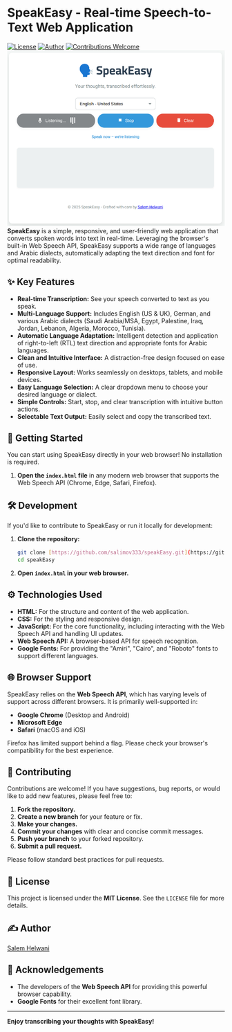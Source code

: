 # SpeakEasy - Real-time Speech-to-Text Web Application

[![License](https://img.shields.io/badge/License-MIT-yellow.svg)](https://opensource.org/licenses/MIT)
[![Author](https://img.shields.io/badge/Author-Salem%20Helwani-blue)](https://github.com/salimov333/) [![Contributions Welcome](https://img.shields.io/badge/Contributions-Welcome-brightgreen.svg)](https://github.com/salimov333/speakEasy/issues)
![SpeakEasy Screenshot](assets/speakeasy-screenshot.png)
 **SpeakEasy** is a simple, responsive, and user-friendly web application that converts spoken words into text in real-time. Leveraging the browser's built-in Web Speech API, SpeakEasy supports a wide range of languages and Arabic dialects, automatically adapting the text direction and font for optimal readability.

## ✨ Key Features

- **Real-time Transcription:** See your speech converted to text as you speak.
- **Multi-Language Support:** Includes English (US & UK), German, and various Arabic dialects (Saudi Arabia/MSA, Egypt, Palestine, Iraq, Jordan, Lebanon, Algeria, Morocco, Tunisia).
- **Automatic Language Adaptation:** Intelligent detection and application of right-to-left (RTL) text direction and appropriate fonts for Arabic languages.
- **Clean and Intuitive Interface:** A distraction-free design focused on ease of use.
- **Responsive Layout:** Works seamlessly on desktops, tablets, and mobile devices.
- **Easy Language Selection:** A clear dropdown menu to choose your desired language or dialect.
- **Simple Controls:** Start, stop, and clear transcription with intuitive button actions.
- **Selectable Text Output:** Easily select and copy the transcribed text.

## 🚀 Getting Started

You can start using SpeakEasy directly in your web browser! No installation is required.

1.  **Open the `index.html` file** in any modern web browser that supports the Web Speech API (Chrome, Edge, Safari, Firefox).

## 🛠️ Development

If you'd like to contribute to SpeakEasy or run it locally for development:

1.  **Clone the repository:**

    ```bash
    git clone [https://github.com/salimov333/speakEasy.git](https://github.com/salimov333/speakEasy.git)
    cd speakEasy
    ```

2.  **Open `index.html` in your web browser.**

## ⚙️ Technologies Used

- **HTML:** For the structure and content of the web application.
- **CSS:** For the styling and responsive design.
- **JavaScript:** For the core functionality, including interacting with the Web Speech API and handling UI updates.
- **Web Speech API:** A browser-based API for speech recognition.
- **Google Fonts:** For providing the "Amiri", "Cairo", and "Roboto" fonts to support different languages.

## 🌐 Browser Support

SpeakEasy relies on the **Web Speech API**, which has varying levels of support across different browsers. It is primarily well-supported in:

- **Google Chrome** (Desktop and Android)
- **Microsoft Edge**
- **Safari** (macOS and iOS)

Firefox has limited support behind a flag. Please check your browser's compatibility for the best experience.

## 🤝 Contributing

Contributions are welcome! If you have suggestions, bug reports, or would like to add new features, please feel free to:

1.  **Fork the repository.**
2.  **Create a new branch** for your feature or fix.
3.  **Make your changes.**
4.  **Commit your changes** with clear and concise commit messages.
5.  **Push your branch** to your forked repository.
6.  **Submit a pull request.**

Please follow standard best practices for pull requests.

## 📜 License

This project is licensed under the **MIT License**. See the `LICENSE` file for more details.

## ✍️ Author

[Salem Helwani](https://github.com/salimov333)

## 🙏 Acknowledgements

- The developers of the **Web Speech API** for providing this powerful browser capability.
- **Google Fonts** for their excellent font library.

---

**Enjoy transcribing your thoughts with SpeakEasy!**

